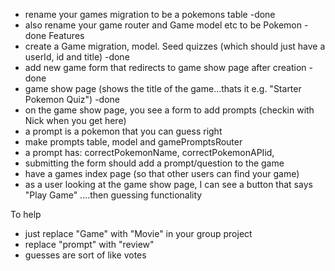 - rename your games migration to be a pokemons table -done
- also rename your game router and Game model etc to be Pokemon -done
  Features
- create a Game migration, model. Seed quizzes (which should just have a userId, id and title) -done
- add new game form that redirects to game show page after creation -done
- game show page (shows the title of the game...thats it e.g. "Starter Pokemon Quiz") -done
- on the game show page, you see a form to add prompts (checkin with Nick when you get here)
- a prompt is a pokemon that you can guess right
- make prompts table, model and gamePromptsRouter
- a prompt has: correctPokemonName, correctPokemonAPIid,
- submitting the form should add a prompt/question to the game
- have a games index page (so that other users can find your game)
- as a user looking at the game show page, I can see a button that says "Play Game"
  ....then guessing functionality

To help

- just replace "Game" with "Movie" in your group project
- replace "prompt" with "review"
- guesses are sort of like votes
